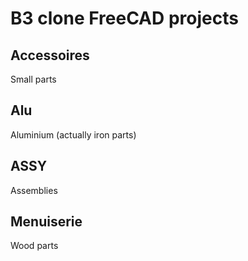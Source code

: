 
# B3 clone FreeCAD projects

## Accessoires

Small parts

## Alu

Aluminium (actually iron parts)

## ASSY

Assemblies

## Menuiserie

Wood parts

